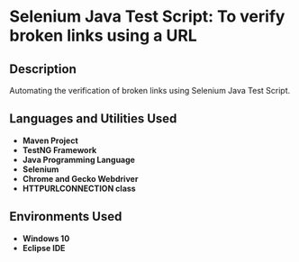 <h1>Selenium Java Test Script: To verify broken links using a URL</h1>

<h2>Description</h2>
Automating the verification of broken links using Selenium Java Test Script.
<br />


<h2>Languages and Utilities Used</h2>

- <b>Maven Project</b>
- <b>TestNG Framework</b> 
- <b>Java Programming Language</b>
- <b>Selenium</b>
- <b>Chrome and Gecko Webdriver</b>
- <b>HTTPURLCONNECTION class</b>

<h2>Environments Used </h2>

- <b>Windows 10</b>
- <b>Eclipse IDE</b>


<!--
 ```diff
- text in red
+ text in green
! text in orange
# text in gray
@@ text in purple (and bold)@@
```
--!>
